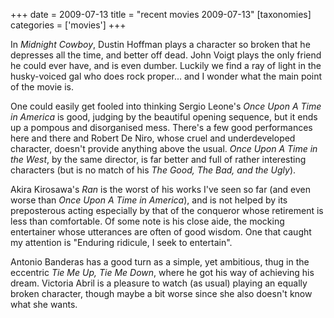 +++
date = 2009-07-13
title = "recent movies 2009-07-13"
[taxonomies]
categories = ['movies']
+++

In *Midnight Cowboy*, Dustin Hoffman plays a character so broken that he
depresses all the time, and better off dead. John Voigt plays the only
friend he could ever have, and is even dumber. Luckily we find a ray of
light in the husky-voiced gal who does rock proper... and I wonder what
the main point of the movie is.

One could easily get fooled into thinking Sergio Leone's *Once Upon A
Time in America* is good, judging by the beautiful opening sequence, but
it ends up a pompous and disorganised mess. There's a few good
performances here and there and Robert De Niro, whose cruel and
underdeveloped character, doesn't provide anything above the usual.
*Once Upon A Time in the West*, by the same director, is far better and
full of rather interesting characters (but is no match of his *The Good,
The Bad, and the Ugly*).

Akira Kirosawa's *Ran* is the worst of his works I've seen so far (and
even worse than *Once Upon A Time in America*), and is not helped by its
preposterous acting especially by that of the conqueror whose retirement
is less than comfortable. Of some note is his close aide, the mocking
entertainer whose utterances are often of good wisdom. One that caught
my attention is "Enduring ridicule, I seek to entertain".

Antonio Banderas has a good turn as a simple, yet ambitious, thug in the
eccentric *Tie Me Up, Tie Me Down*, where he got his way of achieving
his dream. Victoria Abril is a pleasure to watch (as usual) playing an
equally broken character, though maybe a bit worse since she also
doesn't know what she wants.
